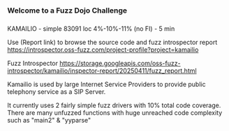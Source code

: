 ###
### Welcome to a Fuzz Dojo Challenge
###

KAMAILIO - simple 83091 loc 4%-10%-11% (no FI) - 5 min

Use (Report link) to browse the source code and fuzz introspector report https://introspector.oss-fuzz.com/project-profile?project=kamailio

Fuzz Introspector
https://storage.googleapis.com/oss-fuzz-introspector/kamailio/inspector-report/20250411/fuzz_report.html

Kamailio is used by large Internet Service Providers to provide public telephony service as a SIP Server.

It currently uses 2 fairly simple fuzz drivers with 10% total code coverage.   There are many unfuzzed functions with huge unreached code complexity such as "main2" & "yyparse"
